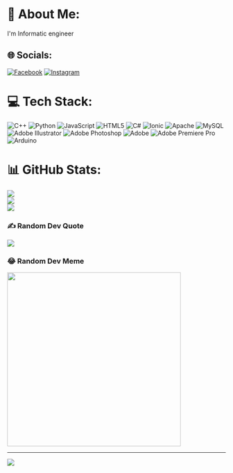 # 💫 About Me:
I'm Informatic engineer


## 🌐 Socials:
[![Facebook](https://img.shields.io/badge/Facebook-%231877F2.svg?logo=Facebook&logoColor=white)](https://facebook.com/achnovalbermas) [![Instagram](https://img.shields.io/badge/Instagram-%23E4405F.svg?logo=Instagram&logoColor=white)](https://instagram.com/a.vaaaalll) 

# 💻 Tech Stack:
![C++](https://img.shields.io/badge/c++-%2300599C.svg?style=flat-square&logo=c%2B%2B&logoColor=white) ![Python](https://img.shields.io/badge/python-3670A0?style=flat-square&logo=python&logoColor=ffdd54) ![JavaScript](https://img.shields.io/badge/javascript-%23323330.svg?style=flat-square&logo=javascript&logoColor=%23F7DF1E) ![HTML5](https://img.shields.io/badge/html5-%23E34F26.svg?style=flat-square&logo=html5&logoColor=white) ![C#](https://img.shields.io/badge/c%23-%23239120.svg?style=flat-square&logo=c-sharp&logoColor=white) ![Ionic](https://img.shields.io/badge/Ionic-%233880FF.svg?style=flat-square&logo=Ionic&logoColor=white) ![Apache](https://img.shields.io/badge/apache-%23D42029.svg?style=flat-square&logo=apache&logoColor=white) ![MySQL](https://img.shields.io/badge/mysql-%2300000f.svg?style=flat-square&logo=mysql&logoColor=white) ![Adobe Illustrator](https://img.shields.io/badge/adobe%20illustrator-%23FF9A00.svg?style=flat-square&logo=adobe%20illustrator&logoColor=white) ![Adobe Photoshop](https://img.shields.io/badge/adobe%20photoshop-%2331A8FF.svg?style=flat-square&logo=adobe%20photoshop&logoColor=white) ![Adobe](https://img.shields.io/badge/adobe-%23FF0000.svg?style=flat-square&logo=adobe&logoColor=white) ![Adobe Premiere Pro](https://img.shields.io/badge/Adobe%20Premiere%20Pro-9999FF.svg?style=flat-square&logo=Adobe%20Premiere%20Pro&logoColor=white) ![Arduino](https://img.shields.io/badge/-Arduino-00979D?style=flat-square&logo=Arduino&logoColor=white)
# 📊 GitHub Stats:
![](https://github-readme-stats.vercel.app/api?username=Vall-Here&theme=nightowl&hide_border=false&include_all_commits=false&count_private=false)<br/>
![](https://github-readme-streak-stats.herokuapp.com/?user=Vall-Here&theme=nightowl&hide_border=false)<br/>
![](https://github-readme-stats.vercel.app/api/top-langs/?username=Vall-Here&theme=nightowl&hide_border=false&include_all_commits=false&count_private=false&layout=compact)

### ✍️ Random Dev Quote
![](https://quotes-github-readme.vercel.app/api?type=horizontal&theme=tokyonight)

### 😂 Random Dev Meme
<img src='https://randommeme-five.vercel.app/' style="height: 400px;"/>

---
[![](https://visitcount.itsvg.in/api?id=Vall-Here&icon=0&color=0)](https://visitcount.itsvg.in)



  
<!-- Proudly created with GPRM ( https://gprm.itsvg.in ) -->
